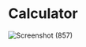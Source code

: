 # Calculator
![Screenshot (857)](https://user-images.githubusercontent.com/84656107/121775376-cc718980-cba4-11eb-87dc-a752939878a2.png)

